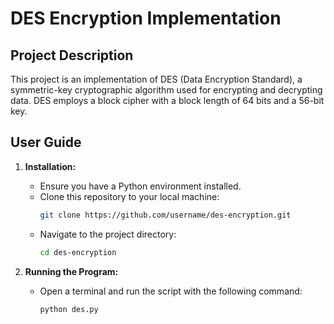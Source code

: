 # DES Encryption Implementation

## Project Description
This project is an implementation of DES (Data Encryption Standard), a symmetric-key cryptographic algorithm used for encrypting and decrypting data. DES employs a block cipher with a block length of 64 bits and a 56-bit key.

## User Guide
1. **Installation:**
   - Ensure you have a Python environment installed.
   - Clone this repository to your local machine:
     ```bash
     git clone https://github.com/username/des-encryption.git
     ```
   - Navigate to the project directory:
     ```bash
     cd des-encryption
     ```

2. **Running the Program:**
   - Open a terminal and run the script with the following command:
     ```bash
     python des.py
